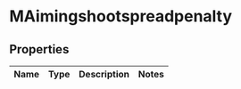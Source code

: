 
# MAimingshootspreadpenalty

## Properties
| Name | Type | Description | Notes |
| ------------ | ------------- | ------------- | ------------- |



